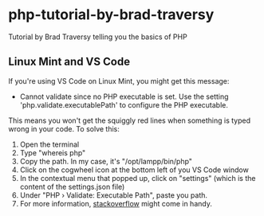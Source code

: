 # php-tutorial-by-brad-traversy

Tutorial by Brad Traversy telling you the basics of PHP

## Linux Mint and VS Code

If you're using VS Code on Linux Mint, you might get this message:

- Cannot validate since no PHP executable is set. Use the setting 'php.validate.executablePath' to configure the PHP executable.

This means you won't get the squiggly red lines when something is typed wrong in your code. To solve this:

1. Open the terminal
2. Type "whereis php"
3. Copy the path. In my case, it's "/opt/lampp/bin/php"
4. Click on the cogwheel icon at the bottom left of you VS Code window
5. In the contextual menu that popped up, click on "settings" (which is the content of the settings.json file)
6. Under "PHP › Validate: Executable Path", paste you path.
7. For more information, [stackoverflow](https://stackoverflow.com/questions/43768614/how-to-set-php-executable-path-php-validate-executablepath-in-vscode-when-php-is) might come in handy.



